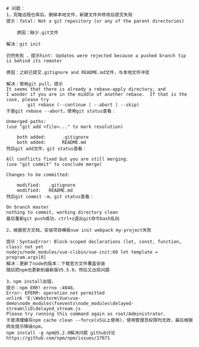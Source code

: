 ﻿	# 问题：
 	1，克隆远程仓库后，删掉本地文件，新建文件并修改后提交失败
	提示：fatal: Not a git repository (or any of the parent directories) 

       	原因：缺少.git文件

	解决：git init

	仍然失败 ，提示hint: Updates were rejected because a pushed branch tip is behind its remoter

	原因：之前已提交.gitignore and README.md文件，与本地文件冲突

	解决：使用git pull，提示
	It seems that there is already a rebase-apply directory, and 
	I wonder if you are in the middle of another rebase.  If that is the
	case, please try
    		git rebase (--continue | --abort | --skip)
	于是git rebase --abort，使用git status查看：

	Unmerged paths:
  	(use "git add <file>..." to mark resolution)

        both added:      .gitignore
        both added:      README.md
	然后git add文件，git status查看：
	
	All conflicts fixed but you are still merging.
  	(use "git commit" to conclude merge)

	Changes to be committed:

        modified:   .gitignore
        modified:   README.md
	然后git commit -m，git status查看：

	On branch master
	nothing to commit, working directory clean
	最后重新git push成功，ctrl+z退出git命令bash乱码

	2，根据官方文档，安装项目模板vue init webpack my-project失败

	提示：SyntaxError: Block-scoped declarations (let, const, function, class) not yet
	nodejs/node_modules/vue-clibin/vue-init:60 let template = program.args[0]
	解决：更新了node的版本：下载官方文件覆盖安装
	随后把npm也更新到最新版V5.5.0，然后又出现问题

	3，npm install出错，
	提示：npm ERR! errno -4048，
	Error: EPERM: operation not permitted
	unlink 'E:\Webstorm\Vue\vue-demo\node_modules\fsevents\node_modules\delayed-stream\lib\delayed_stream.js
	Please try running this command again as root/Administrator.
	于是清理缓存npm cache clean --force(v5以上使用)，使用管理员权限均无效，最后根据网友提示降级npm，
	npm install -g npm@5.2.0解决问题 github讨论https://github.com/npm/npm/issues/17671
